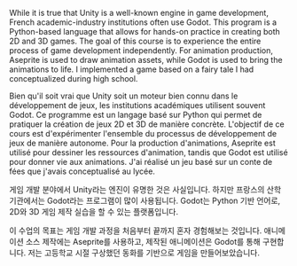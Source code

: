 While it is true that Unity is a well-known engine in game development, French academic-industry institutions often use Godot. This program is a Python-based language that allows for hands-on practice in creating both 2D and 3D games. The goal of this course is to experience the entire process of game development independently. For animation production, Aseprite is used to draw animation assets, while Godot is used to bring the animations to life. I implemented a game based on a fairy tale I had conceptualized during high school.


Bien qu'il soit vrai que Unity soit un moteur bien connu dans le développement de jeux, les institutions académiques utilisent souvent Godot. Ce programme est un langage basé sur Python qui permet de pratiquer la création de jeux 2D et 3D de manière concrète. L'objectif de ce cours est d'expérimenter l'ensemble du processus de développement de jeux de manière autonome. Pour la production d'animations, Aseprite est utilisé pour dessiner les ressources d'animation, tandis que Godot est utilisé pour donner vie aux animations. J'ai réalisé un jeu basé sur un conte de fées que j'avais conceptualisé au lycée.


게임 개발 분야에서 Unity라는 엔진이 유명한 것은 사실입니다. 하지만 프랑스의 산학 기관에서는 Godot라는 프로그램이 많이 사용됩니다. Godot는 Python 기반 언어로, 2D와 3D 게임 제작 실습을 할 수 있는 플랫폼입니다.

이 수업의 목표는 게임 개발 과정을 처음부터 끝까지 혼자 경험해보는 것입니다. 애니메이션 소스 제작에는 Aseprite를 사용하고, 제작된 애니메이션은 Godot를 통해 구현합니다. 저는 고등학교 시절 구상했던 동화를 기반으로 게임을 만들어보았습니다.
